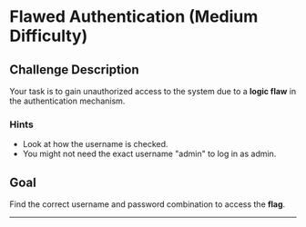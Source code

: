 # Flawed Authentication (Medium Difficulty)

## Challenge Description
Your task is to gain unauthorized access to the system due to a **logic flaw** in the authentication mechanism.

### **Hints**
- Look at how the username is checked.
- You might not need the exact username "admin" to log in as admin.

## **Goal**
Find the correct username and password combination to access the **flag**.

---